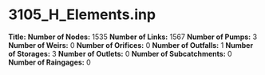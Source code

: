 # 3105_H_Elements.inp
**Title:** 
**Number of Nodes:** 1535
**Number of Links:** 1567
**Number of Pumps:** 3
**Number of Weirs:** 0
**Number of Orifices:** 0
**Number of Outfalls:** 1
**Number of Storages:** 3
**Number of Outlets:** 0
**Number of Subcatchments:** 0
**Number of Raingages:** 0

